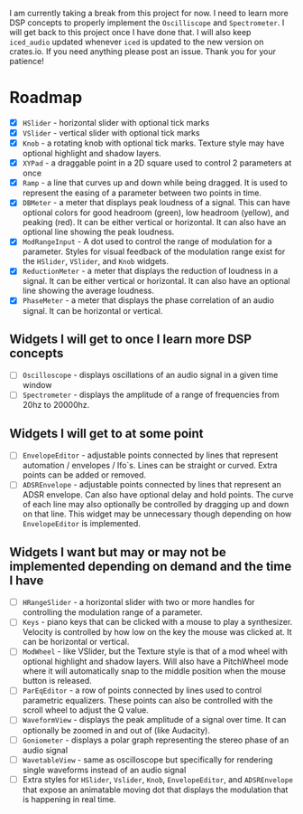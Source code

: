 I am currently taking a break from this project for now. I need to learn more DSP concepts to properly implement the `Oscilliscope` and `Spectrometer`. I will get back to this project once I have done that. I will also keep `iced_audio` updated whenever `iced` is updated to the new version on crates.io. If you need anything please post an issue. Thank you for your patience!

# Roadmap

* [x] `HSlider` - horizontal slider with optional tick marks
* [x] `VSlider` - vertical slider with optional tick marks
* [x] `Knob` - a rotating knob with optional tick marks. Texture style may have optional highlight and shadow layers.
* [x] `XYPad` - a draggable point in a 2D square used to control 2 parameters at once
* [x] `Ramp` - a line that curves up and down while being dragged. It is used to represent the easing of a parameter between two points in time.
* [x] `DBMeter` - a meter that displays peak loudness of a signal. This can have optional colors for good headroom (green), low headroom (yellow), and peaking (red). It can be either vertical or horizontal. It can also have an optional line showing the peak loudness.
* [x] `ModRangeInput` - A dot used to control the range of modulation for a parameter. Styles for visual feedback of the modulation range exist for the `HSlider`, `VSlider`, and `Knob` widgets.
* [x] `ReductionMeter` - a meter that displays the reduction of loudness in a signal. It can be either vertical or horizontal. It can also have an optional line showing the average loudness.
* [x] `PhaseMeter` - a meter that displays the phase correlation of an audio signal. It can be horizontal or vertical.

## Widgets I will get to once I learn more DSP concepts

* [ ] `Oscilloscope` - displays oscillations of an audio signal in a given time window
* [ ] `Spectrometer` - displays the amplitude of a range of frequencies from 20hz to 20000hz.

## Widgets I will get to at some point

* [ ] `EnvelopeEditor` - adjustable points connected by lines that represent automation / envelopes / lfo`s. Lines can be straight or curved. Extra points can be added or removed.
* [ ] `ADSREnvelope` - adjustable points connected by lines that represent an ADSR envelope. Can also have optional delay and hold points. The curve of each line may also optionally be controlled by dragging up and down on that line. This widget may be unnecessary though depending on how `EnvelopeEditor` is implemented.

## Widgets I want but may or may not be implemented depending on demand and the time I have

* [ ] `HRangeSlider` - a horizontal slider with two or more handles for controlling the modulation range of a parameter.
* [ ] `Keys` - piano keys that can be clicked with a mouse to play a synthesizer. Velocity is controlled by how low on the key the mouse was clicked at. It can be horizontal or vertical.
* [ ] `ModWheel` - like VSlider, but the Texture style is that of a mod wheel with optional highlight and shadow layers. Will also have a PitchWheel mode where it will automatically snap to the middle position when the mouse button is released.
* [ ] `ParEqEditor` - a row of points connected by lines used to control parametric equalizers. These points can also be controlled with the scroll wheel to adjust the Q value.
* [ ] `WaveformView` - displays the peak amplitude of a signal over time. It can optionally be zoomed in and out of (like Audacity).
* [ ] `Goniometer` - displays a polar graph representing the stereo phase of an audio signal
* [ ] `WavetableView` - same as oscilloscope but specifically for rendering single waveforms instead of an audio signal
* [ ] Extra styles for `HSlider`, `Vslider`, `Knob`, `EnvelopeEditor`, and `ADSREnvelope` that expose an animatable moving dot that displays the modulation that is happening in real time.